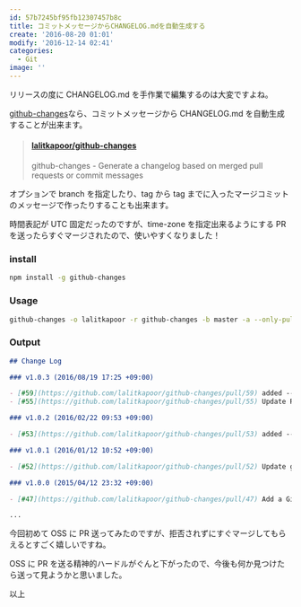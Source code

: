 ```yaml
---
id: 57b7245bf95fb12307457b8c
title: コミットメッセージからCHANGELOG.mdを自動生成する
create: '2016-08-20 01:01'
modify: '2016-12-14 02:41'
categories:
  - Git
image: ''
---
```


リリースの度に CHANGELOG.md を手作業で編集するのは大変ですよね。

[github-changes](https://github.com/lalitkapoor/github-changes)なら、コミットメッセージから CHANGELOG.md を自動生成することが出来ます。

<blockquote class="embedly-card" data-card-key="efc9713d77434ae8b88ef22dda0a91e8" data-card-controls="0" data-card-width="500" data-card-type="article" data-card-align="left"><h4><a href="https://github.com/lalitkapoor/github-changes">lalitkapoor/github-changes</a></h4><p>github-changes - Generate a changelog based on merged pull requests or commit messages</p></blockquote>


オプションで branch を指定したり、tag から tag までに入ったマージコミットのメッセージで作ったりすることも出来ます。

時間表記が UTC 固定だったのですが、time-zone を指定出来るようにする PR を送ったらすぐマージされたので、使いやすくなりました！

<!-- more -->

### install

```bash
npm install -g github-changes
```

### Usage

```bash
github-changes -o lalitkapoor -r github-changes -b master -a --only-pulls --use-commit-body -z Asia/Tokyo
```

### Output

```md
## Change Log

### v1.0.3 (2016/08/19 17:25 +09:00)

- [#59](https://github.com/lalitkapoor/github-changes/pull/59) added --time-zone option (@YuG1224)
- [#55](https://github.com/lalitkapoor/github-changes/pull/55) Update README with correct links! (@PunkChameleon)

### v1.0.2 (2016/02/22 09:53 +09:00)

- [#53](https://github.com/lalitkapoor/github-changes/pull/53) added --for-tag option to generate changelog for single tag (@ivpusic)

### v1.0.1 (2016/01/12 10:52 +09:00)

- [#52](https://github.com/lalitkapoor/github-changes/pull/52) Update ghauth dependency (@nunorafaelrocha)

### v1.0.0 (2015/04/12 23:32 +09:00)

- [#47](https://github.com/lalitkapoor/github-changes/pull/47) Add a Gitter chat badge to README.md (@gitter-badger)

...
```

今回初めて OSS に PR 送ってみたのですが、拒否されずにすぐマージしてもらえるとすごく嬉しいですね。

OSS に PR を送る精神的ハードルがぐんと下がったので、今後も何か見つけたら送って見ようかと思いました。

以上
